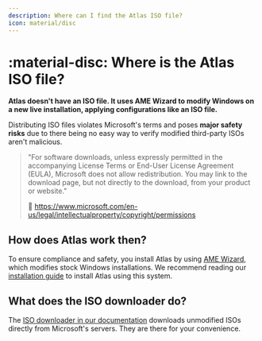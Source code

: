 ```yaml
---
description: Where can I find the Atlas ISO file?
icon: material/disc
---
```


# :material-disc: Where is the Atlas ISO file?

**Atlas doesn't have an ISO file. It uses AME Wizard to modify Windows on a new live installation, applying configurations like an ISO file.**

Distributing ISO files violates Microsoft's terms and poses **major safety risks** due to there being no easy way to verify modified third-party ISOs aren't malicious.

> "For software downloads, unless expressly permitted in the accompanying License Terms or End-User License Agreement (EULA), Microsoft does not allow redistribution. You may link to the download page, but not directly to the download, from your product or website."
>
> 🔗 <https://www.microsoft.com/en-us/legal/intellectualproperty/copyright/permissions>

## How does Atlas work then?

To ensure compliance and safety, you install Atlas by using [AME Wizard](https://ameliorated.io/), which modifies stock Windows installations. We recommend reading our [installation guide](../getting-started/installation.md) to install Atlas using this system.

## What does the ISO downloader do?

The [ISO downloader in our documentation](../getting-started/installation.md#1-download-an-iso) downloads unmodified ISOs directly from Microsoft's servers. They are there for your convenience.
